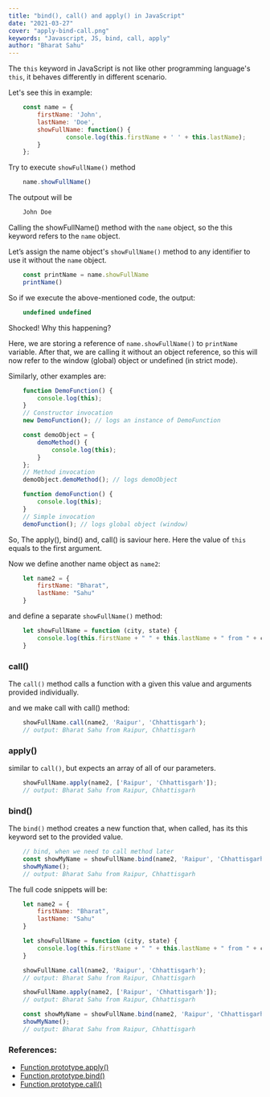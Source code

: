 ```yaml
---
title: "bind(), call() and apply() in JavaScript"
date: "2021-03-27"
cover: "apply-bind-call.png"
keywords: "Javascript, JS, bind, call, apply"
author: "Bharat Sahu"
---
```


The `this` keyword in JavaScript is not like other programming language's `this`, it behaves differently in different scenario.

Let's see this in example:

```js
    const name = {
        firstName: 'John',
        lastName: 'Doe',
        showFullName: function() {
                console.log(this.firstName + ' ' + this.lastName);
        }
    };
```

Try to execute `showFullName()` method

```js
    name.showFullName()
```

The outpout will be

```js
    John Doe
```

Calling the showFullName() method with the `name` object, so the this keyword refers to the `name` object.

Let’s assign the name object's `showFullName()` method to any identifier to use it without the `name` object.

```js
    const printName = name.showFullName
    printName()
```

So if we execute the above-mentioned code, the output:

```js
    undefined undefined
```

Shocked! Why this happening?

Here, we are storing a reference of `name.showFullName()` to `printName` variable. After that, we are calling it without an object reference, so this will now refer to the window (global) object or undefined (in strict mode).

Similarly, other examples are:

```js
    function DemoFunction() {
        console.log(this);
    }
    // Constructor invocation
    new DemoFunction(); // logs an instance of DemoFunction
```

```js
    const demoObject = {
        demoMethod() {
            console.log(this);
        }
    };
    // Method invocation
    demoObject.demoMethod(); // logs demoObject
```

```js
    function demoFunction() {
        console.log(this);
    }
    // Simple invocation
    demoFunction(); // logs global object (window)
```

So, The apply(), bind() and, call() is saviour here. Here the value of `this` equals to the first argument.

Now we define another name object as `name2`:

```js
    let name2 = {
        firstName: "Bharat",
        lastName: "Sahu"
    }
```

and define a separate `showFullName()` method:

```js
    let showFullName = function (city, state) {
        console.log(this.firstName + " " + this.lastName + " from " + city + ", " + state);
    }
```

### call()

The `call()` method calls a function with a given this value and arguments provided individually.

and we make call with call()  method:

```js
    showFullName.call(name2, 'Raipur', 'Chhattisgarh');
    // output: Bharat Sahu from Raipur, Chhattisgarh
```

### apply()

similar to `call()`, but expects an array of all of our parameters.

```js
    showFullName.apply(name2, ['Raipur', 'Chhattisgarh']);
    // output: Bharat Sahu from Raipur, Chhattisgarh
```

### bind()

The `bind()` method creates a new function that, when called, has its this keyword set to the provided value. 

```js
    // bind, when we need to call method later
    const showMyName = showFullName.bind(name2, 'Raipur', 'Chhattisgarh');
    showMyName();
    // output: Bharat Sahu from Raipur, Chhattisgarh
```

The full code snippets will be:

```js
    let name2 = {
        firstName: "Bharat",
        lastName: "Sahu"
    }

    let showFullName = function (city, state) {
        console.log(this.firstName + " " + this.lastName + " from " + city + ", " + state);
    }

    showFullName.call(name2, 'Raipur', 'Chhattisgarh');
    // output: Bharat Sahu from Raipur, Chhattisgarh

    showFullName.apply(name2, ['Raipur', 'Chhattisgarh']);
    // output: Bharat Sahu from Raipur, Chhattisgarh

    const showMyName = showFullName.bind(name2, 'Raipur', 'Chhattisgarh');
    showMyName();
    // output: Bharat Sahu from Raipur, Chhattisgarh
```



### References:
- [Function.prototype.apply()][apply]
- [Function.prototype.bind()][bind]
- [Function.prototype.call()][call]

<!-- Links -->
[apply]: https://developer.mozilla.org/en-US/docs/Web/JavaScript/Reference/Global_Objects/Function/apply
[call]: https://developer.mozilla.org/en-US/docs/Web/JavaScript/Reference/Global_Objects/Function/call
[bind]: https://developer.mozilla.org/en-US/docs/Web/JavaScript/Reference/Global_objects/Function/bind